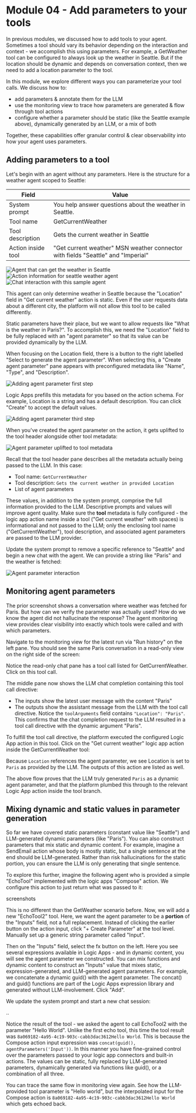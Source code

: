 # Module 04 - Add parameters to your tools

In previous modules, we discussed how to add tools to your agent. Sometimes a tool should vary its behavior depending on the interaction and context - we accomplish this using parameters. For example, a GetWeather tool can be configured to always look up the weather in Seattle. But if the location should be dynamic and depends on conversation context, then we need to add a location parameter to the tool.

In this module, we explore different ways you can parameterize your tool calls. We discuss how to:
- add parameters & annotate them for the LLM
- use the monitoring view to trace how parameters are generated & flow through tool actions
- configure whether a parameter should be static (like the Seattle example above), dynamically generated by an LLM, or a mix of both

Together, these capabilities offer granular control & clear observability into how your agent uses parameters.

## Adding parameters to a tool

Let's begin with an agent without any parameters. Here is the structure for a weather agent scoped to Seattle:

| Field | Value |
|---------|-----|
| System prompt | You help answer questions about the weather in Seattle. |
| Tool name | GetCurrentWeather |
| Tool description | Gets the current weather in Seattle |
| Action inside tool | "Get current weather" MSN weather connector with fields "Seattle" and "Imperial"

![Agent that can get the weather in Seattle](media/04-add-parameters-to-tools/seattle-agent-structure.png)
![Action information for seattle weather agent](media/04-add-parameters-to-tools/seattle-agent-action.png)
![Chat interaction with this sample agent](media/04-add-parameters-to-tools/seattle-agent-interaction.png)

This agent can only determine weather in Seattle because the "Location" field in "Get current weather" action is static. Even if the user requests data about a different city, the platform will not allow this tool to be called differently.

Static parameters have their place, but we want to allow requests like "What is the weather in Paris?". To accomplish this, we need the "Location" field to be fully replaced with an "agent parameter" so that its value can be provided dynamically by the LLM.

When focusing on the Location field, there is a button to the right labelled "Select to generate the agent parameter". When selecting this, a "Create agent parameter" pane appears with preconfigured metadata like "Name", "Type", and "Description".

![Adding agent parameter first step](media/04-add-parameters-to-tools/seattle-agent-parameter-add.png)

Logic Apps prefills this metadata for you based on the action schema. For example, Location is a string and has a default description. You can click "Create" to accept the default values.

![Adding agent parameter third step](media/04-add-parameters-to-tools/seattle-agent-parameter-add-2.png)

When you've created the agent parameter on the action, it gets uplifted to the tool header alongside other tool metadata:

![Agent parameter uplifted to tool metadata](media/04-add-parameters-to-tools/seattle-agent-parameter-uplift.png)

Recall that the tool header pane describes all the metadata actually being passed to the LLM. In this case:
- Tool name: `GetCurrentWeather`
- Tool description: `Gets the current weather in provided Location`
- List of agent parameters

These values, in addition to the system prompt, comprise the full information provided to the LLM. Descriptive prompts and values will improve agent quality. Make sure the **tool** metadata is fully configured - the logic app action name inside a tool ("Get current weather" with spaces) is informational and not passed to the LLM; only the enclosing tool name ("GetCurrentWeather"), tool description, and associated agent parameters are passed to the LLM provider.

Update the system prompt to remove a specific reference to "Seattle" and begin a new chat with the agent. We can provide a string like "Paris" and the weather is fetched:

![Agent parameter interaction](media/04-add-parameters-to-tools/seattle-agent-parameter-interaction.png)

## Monitoring agent parameters

The prior screenshot shows a conversation where weather was fetched for Paris. But how can we verify the parameter was actually used? How do we know the agent did not hallucinate the response? The agent monitoring view provides clear visibility into exactly which tools were called and with which parameters.

Navigate to the monitoring view for the latest run via "Run history" on the left pane. You should see the same Paris conversation in a read-only view on the right side of the screen:

Notice the read-only chat pane has a tool call listed for GetCurrentWeather. Click on this tool call.

The middle pane now shows the LLM chat completion containing this tool call directive:
- The inputs show the latest user message with the content "Paris"
- The outputs show the assistant message from the LLM with the tool call directive. Notice the `toolArguments` field contains `"Location": "Paris"`. This confirms that the chat completion request to the LLM resulted in a tool call directive with the dynamic argument "Paris".

To fulfill the tool call directive, the platform executed the configured Logic App action in this tool. Click on the "Get current weather" logic app action inside the GetCurrentWeather tool:

Because `Location` references the agent parameter, we see Location is set to `Paris` as provided by the LLM. The outputs of this action are listed as well.

The above flow proves that the LLM truly generated `Paris` as a dynamic agent parameter, and that the platform plumbed this through to the relevant Logic App action inside the tool branch.

## Mixing dynamic and static values in parameter generation

So far we have covered static parameters (constant value like "Seattle") and LLM-generated dynamic parameters (like "Paris"). You can also construct parameters that mix static and dynamic content. For example, imagine a SendEmail action whose body is mostly static, but a single sentence at the end should be LLM-generated. Rather than risk hallucinations for the static portion, you can ensure the LLM is only generating that single sentence.

To explore this further, imagine the following agent who is provided a simple "EchoTool" implemented with the logic apps "Compose" action. We configure this action to just return what was passed to it:

screenshots

This is no different than the GetWeather scenario before. Now, we will add a new "EchoTool2" tool. Here, we want the agent parameter to be a **portion** of the "Inputs" field, not a full replacement. Instead of clicking the earlier button on the action input, click "+ Create Parameter" at the tool level. Manually set up a generic string parameter called "Input".

Then on the "Inputs" field, select the fx button on the left. Here you see several expressions available in Logic Apps - and in dynamic content, you will see the agent parameter we constructed. You can mix functions and dynamic content to construct an "Inputs" value that mixes static, expression-generated, and LLM-generated agent parameters. For example, we concatenate a dynamic guid() with the agent parameter. The concat() and guid() functions are part of the Logic Apps expression library and generated without LLM-involvement. Click "Add".

We update the system prompt and start a new chat session:

..

Notice the result of the tool - we asked the agent to call EchoTool2 with the parameter "Hello World". Unlike the first echo tool, this time the tool result was `8a069182-4a95-4c19-903c-cabb3dac3612Hello World`. This is because the Compose action input expression was `concat(guid(), agentParameters('Input'))`. In this manner you have fine-grained control over the parameters passed to your logic app connectors and built-in actions. The values can be static, fully replaced by LLM-generated parameters, dynamically generated via functions like guid(), or a combination of all three.

You can trace the same flow in monitoring view again. See how the LLM-provided tool parameter is "Hello world", but the interpolated input for the Compose action is `8a069182-4a95-4c19-903c-cabb3dac3612Hello World` which gets echoed back.
